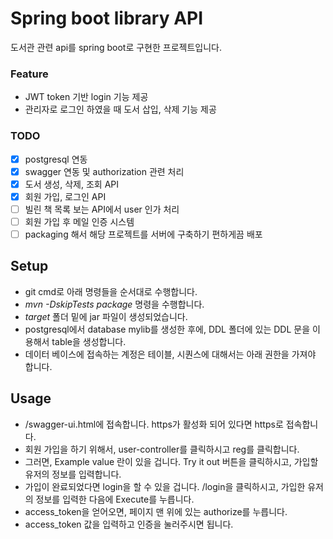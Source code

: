 # Spring boot library API
도서관 관련 api를 spring boot로 구현한 프로젝트입니다.

### Feature
+ JWT token 기반 login 기능 제공
+ 관리자로 로그인 하였을 때 도서 삽입, 삭제 기능 제공

### TODO
- [x] postgresql 연동
- [x] swagger 연동 및 authorization 관련 처리
- [x] 도서 생성, 삭제, 조회 API
- [x] 회원 가입, 로그인 API
- [ ] 빌린 책 목록 보는 API에서 user 인가 처리
- [ ] 회원 가입 후 메일 인증 시스템
- [ ] packaging 해서 해당 프로젝트를 서버에 구축하기 편하게끔 배포

## Setup
- git cmd로 아래 명령들을 순서대로 수행합니다.
- _mvn -DskipTests package_ 명령을 수행합니다.
- _target_ 폴더 밑에 jar 파일이 생성되었습니다.
- postgresql에서 database mylib를 생성한 후에, DDL 폴더에 있는 DDL 문을 이용해서 table을 생성합니다.
- 데이터 베이스에 접속하는 계정은 테이블, 시퀀스에 대해서는 아래 권한을 가져야 합니다.

## Usage
* /swagger-ui.html에 접속합니다. https가 활성화 되어 있다면 https로 접속합니다.
* 회원 가입을 하기 위해서, user-controller를 클릭하시고 reg를 클릭합니다.
* 그러면, Example value 란이 있을 겁니다. Try it out 버튼을 클릭하시고, 가입할 유저의 정보를 입력합니다.
* 가입이 완료되었다면 login을 할 수 있을 겁니다. /login을 클릭하시고, 가입한 유저의 정보를 입력한 다음에 Execute를 누릅니다.
* access_token을 얻어오면, 페이지 맨 위에 있는 authorize를 누릅니다.
* access_token 값을 입력하고 인증을 눌러주시면 됩니다.
